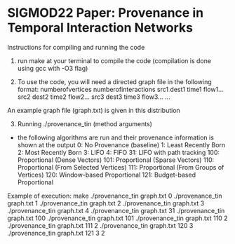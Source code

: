 # SIGMOD22 Paper: Provenance in Temporal Interaction Networks

Instructions for compiling and running the code

1) run make at your terminal to compile the code (compilation is done using gcc with -O3 flag)

2) To use the code, you will need a directed graph file in the following format:
numberofvertices
numberofinteractions
src1 dest1 time1 flow1...
src2 dest2 time2 flow2...
src3 dest3 time3 flow3...
...

An example graph file (graph.txt) is given in this distribution

3) Running ./provenance_tin <graph file> <method> (method arguments)
- the following algorithms are run and their provenance information is shown at the output
0: 	No Provenance (baseline)
1:	Least Recently Born
2:	Most Recently Born
3:	LIFO
4:	FIFO
31:	LIFO with path tracking
100:	Proportional (Dense Vectors)
101:	Proportional (Sparse Vectors)
110:	Proportional (From Selected Vertices) 
111:	Proportional (From Groups of Vertices)
120:	Window-based Proportional 
121:	Budget-based Proportional

Example of execution:
make
./provenance_tin graph.txt 0
./provenance_tin graph.txt 1
./provenance_tin graph.txt 2
./provenance_tin graph.txt 3
./provenance_tin graph.txt 4
./provenance_tin graph.txt 31
./provenance_tin graph.txt 100
./provenance_tin graph.txt 101
./provenance_tin graph.txt 110 2
./provenance_tin graph.txt 111 2
./provenance_tin graph.txt 120 3
./provenance_tin graph.txt 121 3 2
